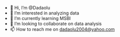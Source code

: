 - 👋 Hi, I’m @Dadaolu
- 👀 I’m interested in analyzing data
- 🌱 I’m currently learning MSBI
- 💞️ I’m looking to collaborate on data analysis
- 📫 How to reach me on dadaolu2004@yahoo.com

<!---
Dadaolu/Dadaolu is a ✨ special ✨ repository because its `README.md` (this file) appears on your GitHub profile.
You can click the Preview link to take a look at your changes.
--->
